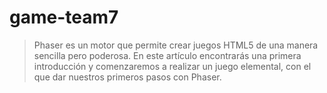 # game-team7

>Phaser es un motor que permite crear juegos HTML5 de una manera sencilla pero poderosa. En este artículo encontrarás una primera introducción y comenzaremos a realizar un juego elemental, con el que dar nuestros primeros pasos con Phaser.